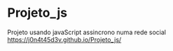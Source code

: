 # Projeto_js
Projeto usando javaScript assincrono numa rede social
https://j0n4t45d3v.github.io/Projeto_js/
